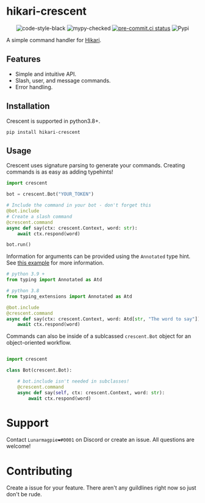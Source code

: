 # hikari-crescent

<div align="center">
 
![code-style-black](https://img.shields.io/badge/code%20style-black-black)
![mypy-checked](https://img.shields.io/badge/mypy-checked-blue)
[![pre-commit.ci status](https://results.pre-commit.ci/badge/github/magpie-dev/hikari-crescent/main.svg)](https://results.pre-commit.ci/latest/github/magpie-dev/hikari-crescent/main)
![Pypi](https://img.shields.io/pypi/v/hikari-crescent)

 
 </div>
 
A simple command handler for [Hikari](https://github.com/hikari-py/hikari).

## Features
 - Simple and intuitive API.
 - Slash, user, and message commands.
 - Error handling.

## Installation
Crescent is supported in python3.8+.
```
pip install hikari-crescent
````


## Usage
Crescent uses signature parsing to generate your commands. Creating commands is as easy as adding typehints!

```python
import crescent

bot = crescent.Bot("YOUR_TOKEN")

# Include the command in your bot - don't forget this
@bot.include
# Create a slash command
@crescent.command
async def say(ctx: crescent.Context, word: str):
    await ctx.respond(word)

bot.run()
```

Information for arguments can be provided using the `Annotated` type hint.
See [this example](https://github.com/magpie-dev/hikari-crescent/blob/main/examples/basic/basic.py) for more information.

```python
# python 3.9 +
from typing import Annotated as Atd

# python 3.8
from typing_extensions import Annotated as Atd

@bot.include
@crescent.command
async def say(ctx: crescent.Context, word: Atd[str, "The word to say"]):
    await ctx.respond(word)
```

Commands can also be inside of a sublcassed `crescent.Bot` object for an object-oriented workflow.

```python

import crescent

class Bot(crescent.Bot):

    # bot.include isn't needed in subclasses!
    @crescent.command
    async def say(self, ctx: crescent.Context, word: str):
        await ctx.respond(word)

```


# Support

Contact `Lunarmagpie❤#0001` on Discord or create an issue. All questions are welcome!

# Contributing

Create a issue for your feature. There aren't any guildlines right now so just don't be rude.
